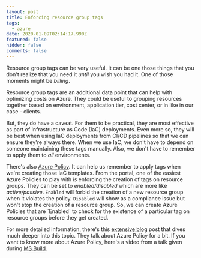 ```yaml
---
layout: post
title: Enforcing resource group tags
tags:
  - azure
date: 2020-01-09T02:14:17.990Z
featured: false
hidden: false
comments: false
---
```

Resource group tags can be very useful. It can be one those things that you don't realize that you need it *until* you wish you had it. One of those moments might be *billing*.

<!--more-->

Resource group tags are an additional data point that can help with optimizing costs on Azure. They could be useful to grouping resources together based on environment, application tier, cost center, or in like in our case - clients.

But, they do have a caveat. For them to be practical, they are most effective as part of Infrastructure as Code (IaC) deployments. Even more so, they will be best when using IaC deployments from CI/CD pipelines so that we can ensure they're always there. When we use IaC, we don't have to depend on someone maintaining these tags manually. Also, we don't have to remember to apply them to *all* environments.

There's also [Azure Policy](https://docs.microsoft.com/en-us/azure/governance/policy/overview). It can help us remember to apply tags when we're creating those IaC templates. From the portal, one of the easiest Azure Policies to play with *is* enforcing the creation of tags on resource groups. They can be set to *enabled/disabled* which are more like *active/passive*. `Enabled` will forbid the creation of a new resource group when it violates the policy. `Disabled` will show as a compliance issue but won't stop the creation of a resource group. So, we can create Azure Policies that are \`Enabled\` to check for the existence of a particular tag on resource groups before they get created. 

For more detailed information, there's this [extensive blog](https://sharegate.com/blog/everything-you-need-to-know-about-resource-tagging-in-azure) post that dives much deeper into this topic. They talk about Azure Policy for a bit.  If you want to know more about Azure Policy, here's a video from a talk given during [MS Build](https://youtu.be/dxMaYF2GB7o).
